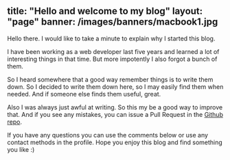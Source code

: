 title: "Hello and welcome to my blog"
layout: "page"
banner: /images/banners/macbook1.jpg
---

Hello there. I would like to take a minute to explain why I started this blog. 

I have been working as a web developer last five years and learned a lot of interesting things in that time.
But more impotently I also forgot a bunch of them.

So I heard somewhere that a good way remember things is to write them down. So I decided to write them down here, so I may easily find them when needed. And if someone else finds them useful, great.

Also I was always just awful at writing. So this my be a good way to improve that.
And if you see any mistakes, you can issue a Pull Request in the [Github repo](https://github.com/Predjo/blog/tree/master/source/_posts).

If you have any questions you can use the comments below or use any contact methods in the profile.
Hope you enjoy this blog and find something you like :)
